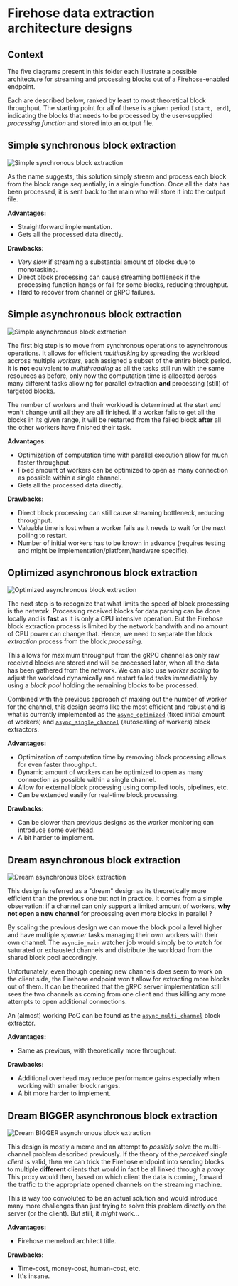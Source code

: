 # Firehose data extraction architecture designs

## Context

The five diagrams present in this folder each illustrate a possible architecture for streaming and processing blocks out of a Firehose-enabled endpoint.

Each are described below, ranked by least to most theoretical block throughput. The starting point for all of these is a given period `[start, end]`, indicating the blocks that needs to be processed by the user-supplied *processing function* and stored into an output file.

## Simple synchronous block extraction

![Simple synchronous block extraction](synchronous_simple_block_streaming.jpg)

As the name suggests, this solution simply stream and process each block from the block range sequentially, in a single function. Once all the data has been processed, it is sent back to the main who will store it into the output file.

**Advantages:**
- Straightforward implementation.
- Gets all the processed data directly.

**Drawbacks:**
- *Very slow* if streaming a substantial amount of blocks due to monotasking.
- Direct block processing can cause streaming bottleneck if the processing function hangs or fail for some blocks, reducing throughput.
- Hard to recover from channel or gRPC failures.

## Simple asynchronous block extraction

![Simple asynchronous block extraction](asynchronous_simple_block_streaming.jpg)

The first big step is to move from synchronous operations to asynchronous operations. It allows for efficient *multitasking* by spreading the workload accross multiple *workers*, each assigned a subset of the entire block period. It is **not** equivalent to *multithreading* as all the tasks still run with the same resources as before, only now the computation time is allocated across many different tasks allowing for parallel extraction **and** processing (still) of targeted blocks.

The number of workers and their workload is determined at the start and won't change until all they are all finished. If a worker fails to get all the blocks in its given range, it will be restarted from the failed block **after** all the other workers have finished their task.

**Advantages:**
- Optimization of computation time with parallel execution allow for much faster throughput.
- Fixed amount of workers can be optimized to open as many connection as possible within a single channel.
- Gets all the processed data directly.

**Drawbacks:**
- Direct block processing can still cause streaming bottleneck, reducing throughput.
- Valuable time is lost when a worker fails as it needs to wait for the next polling to restart.
- Number of initial workers has to be known in advance (requires testing and might be implementation/platform/hardware specific).

## Optimized asynchronous block extraction

![Optimized asynchronous block extraction](asynchronous_optimized_block_streaming.jpg)

The next step is to recognize that what limits the speed of block processing is the network. Processing received blocks for data parsing can be done locally and is **fast** as it is only a CPU intensive operation. But the Firehose block extraction process is limited by the network bandwith and no amount of CPU power can change that. Hence, we need to separate the block *extraction* process from the block *processing*. 

This allows for maximum throughput from the gRPC channel as only raw received blocks are stored and will be processed later, when all the data has been gathered from the network. We can also use *worker scaling* to adjust the workload dynamically and restart failed tasks immediately by using a *block pool* holding the remaining blocks to be processed.

Combined with the previous approach of maxing out the number of worker for the channel, this design seems like the most efficient and robust and is what is currently implemented as the [`async_optimized`](../pyfirehose/block_extractors/async_optimized.py) (fixed initial amount of workers) and [`async_single_channel`](../pyfirehose/block_extractors/async_single_channel.py) (autoscaling of workers) block extractors.

 **Advantages:**
- Optimization of computation time by removing block processing allows for even faster throughput.
- Dynamic amount of workers can be optimized to open as many connection as possible within a single channel.
- Allow for external block processing using compiled tools, pipelines, etc.
- Can be extended easily for real-time block processing.

**Drawbacks:**
- Can be slower than previous designs as the worker monitoring can introduce some overhead.
- A bit harder to implement.

## Dream asynchronous block extraction

![Dream asynchronous block extraction](asynchronous_dream_block_streaming.jpg)

This design is referred as a "dream" design as its theoretically more efficient than the previous one but not in practice. It comes from a simple observation: if a channel can only support a limited amount of workers, **why not open a new channel** for processing even more blocks in parallel ?

By scaling the previous design we can move the block pool a level higher and have multiple *spawner* tasks managing their own workers with their own channel. The `asyncio_main` watcher job would simply be to watch for saturated or exhausted channels and distribute the workload from the shared block pool accordingly.

Unfortunately, even though opening new channels does seem to work on the client side, the Firehose endpoint won't allow for extracting more blocks out of them. It can be theorized that the gRPC server implementation still sees the two channels as coming from one client and thus killing any more attempts to open additional connections.

An (almost) working PoC can be found as the [`async_multi_channel`](../pyfirehose/block_extractors/async_multi_channel.py) block extractor.

**Advantages:**
- Same as previous, with theoretically more throughput.

**Drawbacks:**
- Additional overhead may reduce performance gains especially when working with smaller block ranges. 
- A bit more harder to implement.

## Dream BIGGER asynchronous block extraction

![Dream BIGGER asynchronous block extraction](asynchronous_dream_BIGGER_block_streaming.jpg)

This design is mostly a meme and an attempt to *possibly* solve the multi-channel problem described previously. If the theory of the *perceived single client* is valid, then we can trick the Firehose endpoint into sending blocks to multiple **different** clients that would in fact be all linked through a *proxy*. This proxy would then, based on which client the data is coming, forward the traffic to the appropriate opened channels on the streaming machine.

This is way too convoluted to be an actual solution and would introduce many more challenges than just trying to solve this problem directly on the server (or the client). But still, it *might* work...

**Advantages:**
- Firehose memelord architect title.

**Drawbacks:**
- Time-cost, money-cost, human-cost, etc.
- It's insane.